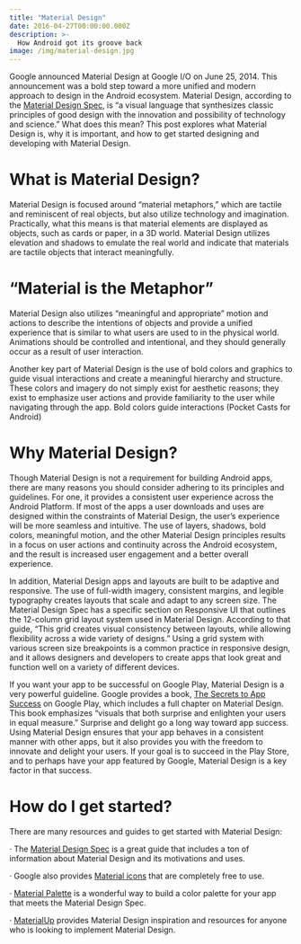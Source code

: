 ```yaml
---
title: "Material Design"
date: 2016-04-27T00:00:00.000Z
description: >-
  How Android got its groove back
image: /img/material-design.jpg
---
```


Google announced Material Design at Google I/O on June 25, 2014. This announcement was a bold step toward a more unified and modern approach to design in the Android ecosystem. Material Design, according to the [Material Design Spec](https://design.google.com/spec/), is “a visual language that synthesizes classic principles of good design with the innovation and possibility of technology and science.” What does this mean? This post explores what Material Design is, why it is important, and how to get started designing and developing with Material Design.
# What is Material Design?

Material Design is focused around “material metaphors,” which are tactile and reminiscent of real objects, but also utilize technology and imagination. Practically, what this means is that material elements are displayed as objects, such as cards or paper, in a 3D world. Material Design utilizes elevation and shadows to emulate the real world and indicate that materials are tactile objects that interact meaningfully.
# “Material is the Metaphor”

Material Design also utilizes “meaningful and appropriate” motion and actions to describe the intentions of objects and provide a unified experience that is similar to what users are used to in the physical world. Animations should be controlled and intentional, and they should generally occur as a result of user interaction.

Another key part of Material Design is the use of bold colors and graphics to guide visual interactions and create a meaningful hierarchy and structure. These colors and imagery do not simply exist for aesthetic reasons; they exist to emphasize user actions and provide familiarity to the user while navigating through the app.
Bold colors guide interactions (Pocket Casts for Android)
# Why Material Design?

Though Material Design is not a requirement for building Android apps, there are many reasons you should consider adhering to its principles and guidelines. For one, it provides a consistent user experience across the Android Platform. If most of the apps a user downloads and uses are designed within the constraints of Material Design, the user’s experience will be more seamless and intuitive. The use of layers, shadows, bold colors, meaningful motion, and the other Material Design principles results in a focus on user actions and continuity across the Android ecosystem, and the result is increased user engagement and a better overall experience.

In addition, Material Design apps and layouts are built to be adaptive and responsive. The use of full-width imagery, consistent margins, and legible typography creates layouts that scale and adapt to any screen size. The Material Design Spec has a specific section on Responsive UI that outlines the 12-column grid layout system used in Material Design. According to that guide, “This grid creates visual consistency between layouts, while allowing flexibility across a wide variety of designs.” Using a grid system with various screen size breakpoints is a common practice in responsive design, and it allows designers and developers to create apps that look great and function well on a variety of different devices.

If you want your app to be successful on Google Play, Material Design is a very powerful guideline. Google provides a book, [The Secrets to App Success](http://developer.android.com/distribute/googleplay/guide.html) on Google Play, which includes a full chapter on Material Design. This book emphasizes “visuals that both surprise and enlighten your users in equal measure.” Surprise and delight go a long way toward app success. Using Material Design ensures that your app behaves in a consistent manner with other apps, but it also provides you with the freedom to innovate and delight your users. If your goal is to succeed in the Play Store, and to perhaps have your app featured by Google, Material Design is a key factor in that success.
# How do I get started?

There are many resources and guides to get started with Material Design:

· The [Material Design Spec](https://www.google.com/design/spec/) is a great guide that includes a ton of information about Material Design and its motivations and uses.

· Google also provides [Material icons](https://design.google.com/icons/) that are completely free to use.

· [Material Palette](http://www.materialpalette.com/) is a wonderful way to build a color palette for your app that meets the Material Design Spec.

· [MaterialUp](http://www.materialup.com/) provides Material Design inspiration and resources for anyone who is looking to implement Material Design.